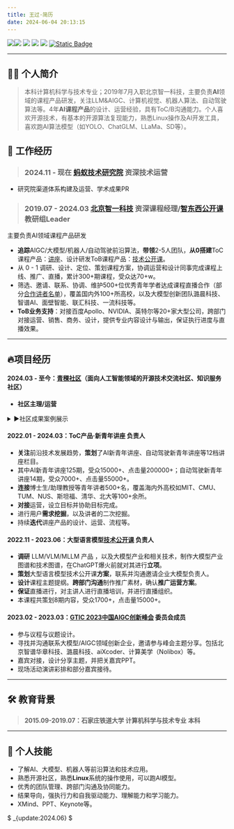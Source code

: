 ```yaml
---
title: 王过·简历
date: 2024-06-04 20:13:15 
---
```


![](https://img.shields.io/badge/MBTI性格类型-INTJ(独立自主的专家)-blue)![](https://img.shields.io/badge/📱手机-13468993704-blue) [![](https://img.shields.io/badge/📮邮箱-guo__wang__113@163.com-blue)](mailto:guo_wang_113@163.com) [![](https://img.shields.io/badge/主页-wangguo.site-blue)](https://wangguo.site) [![](https://img.shields.io/badge/博客-CSDN-blue)](https://blog.csdn.net/King_key?type=blog) [![Static Badge](https://img.shields.io/badge/WeChat-7BB32E?logo=wechat&label=Add%20me&color=blue)](https://wangguo.site/about/wechat.jpg)

---

## 🙋‍♂️ 个人简介

> 本科计算机科学与技术专业；2019年7月入职北京智一科技，主要负责**AI**领域的课程产品研发，关注LLM&AIGC、计算机视觉、机器人算法、自动驾驶算法等。4年**AI课程产品**的设计、运营经验，具有ToC/B沟通能力。个人喜欢开源技术，有基本的开源算法复现能力，熟悉Linux操作及AI开发工具，喜欢跑AI算法模型（如YOLO、ChatGLM、LLaMa、SD等）。

## 🧱 工作经历
> ### 2024.11 - 现在 [蚂蚁技术研究院](https://antresearch.com) 资深技术运营

- 研究院渠道体系构建及运营、学术成果PR

> ### 2019.07 - 2024.03  [北京智一科技](https://zhidx.com/about) 资深课程经理/[智东西公开课](https://course.zhidx.com/ )教研组Leader

主要负责AI领域课程产品研发
- **追踪**AIGC/大模型/机器人/自动驾驶前沿算法，**带领**2-5人团队，**从0搭建**ToC课程产品：[讲座](https://course.zhidx.com/topic/detail/YmE3M2QxN2I4YmE0M2IwMGQ0MjM=)、设计研发ToB课程产品：[技术公开课](https://course.zhidx.com/topic/detail/NjUyYmQxZjU4N2JmZjliNzZlMjM=)。
- 从 0 - 1 调研、设计、定位、策划课程方案，协调运营和设计同事完成课程上线、推广、直播，累计300+期课程，受众达70+w。
- 筛选、邀请、联系、协调、维护500+位优秀青年学者达成课程直播合作（部分[合作讲者名单](https://wangguo.site/link/)），覆盖国内外100+所高校，以及大模型创新团队潞晨科技、智谱AI、面壁智能、联汇科技、一流科技等。
- **ToB业务支持**：对接百度Apollo、NVIDIA、英特尔等20+家大型公司，跨部门对接运营、销售、商务、设计，提供专业内容设计与输出，保证执行进度与直播效果。

------

## 🔥项目经历

#### 2024.03 - 至今：[青稞社区](qingkelab.github.io)（面向人工智能领域的开源技术交流社区、知识服务社区）

- **社区主理/运营**

<details>
	<summary>▶️社区成果案例展示</summary>	
	<img src="20240713152151.png" alt="公众号">
	<img src="20240713152556.png" alt="青稞技术社群">
	<img src="20240713143643.png" alt="青稞知识社区">
	<img src="20240713150302.png" alt="直播展示">
</details>

#### 2022.01 - 2024.03：ToC产品·新青年讲座 负责人
- **关注**前沿技术发展趋势，**策划**了AI新青年讲座、自动驾驶新青年讲座等12档讲座栏目。
- 其中AI新青年讲座125期，受众15000+、点击量200000+；自动驾驶新青年讲座14期，受众7000+、点击量55000+。
- **连接**博士生/助理教授等青年讲者500+名，覆盖海内外高校如MIT、CMU、TUM、NUS、斯坦福、清华、北大等100+余所。
- **对接**运营，设立目标并协助目标完成。
- 进行用户**需求挖掘**，以及讲者的二次挖掘。
- 持续**迭代**讲座产品的设计、运营、流程等。

#### 2022.11 - 2023.06：大型语言模型[技术公开课](https://course.zhidx.com/topic/detail/NjUyYmQxZjU4N2JmZjliNzZlMjM=) 负责人
- **调研** LLM/VLM/MLLM 产品 ，以及大模型产业和相关技术，制作大模型产业图谱和技术图谱，在ChatGPT爆火前就对其进行**立项**。
- **策划**大型语言模型技术公开课**方案**，联系并沟通邀请企业大模型负责人。
- **设计**课程主题提纲。**跨部门沟通**制作推广素材，确认**推广运营方案**。
- **保证**直播进行，对主讲人进行直播培训，并进行直播组织。
- 本课程共策划8期内容，受众1700+，点击量15000+。

#### 2023.02 - 2023.03：[GTIC 2023中国AIGC创新峰会](https://gtic.zhidx.com/2023/aigc/) 委员会成员
- 参与议程与议题设计。
- 寻找并沟通联系大模型/AIGC领域创新企业，邀请参与峰会主题分享。包括北京智谱华章科技、潞晨科技、aiXcoder、计算美学（Nolibox）等。
- 嘉宾对接，设计分享主题，并把关嘉宾PPT。
- 现场活动演讲彩排和部分嘉宾接待。

------

## 🛠 教育背景
> **2015.09-2019.07：石家庄铁道大学 计算机科学与技术专业** **本科**

------

## 🤺 个人技能
- 了解AI、大模型、机器人等前沿算法和技术应用。
- 熟悉开源社区，熟悉**Linux**系统的操作使用，可以跑AI模型。
- 优秀的团队管理、跨部门沟通及协同能力。
- 结果导向，强执行力和自我驱动能力、理解能力和学习能力。
- XMind、PPT、Keynote等。

$ _{update:2024.06} $

